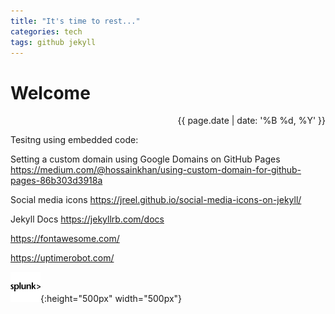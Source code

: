 ```yaml
---
title: "It's time to rest..."
categories: tech
tags: github jekyll
---
```


# Welcome
<div style="text-align: right;">{{ page.date | date: '%B %d, %Y' }}</div>

Tesitng using embedded code:

<script src="https://gist-it.appspot.com/http://github.com/fontora/splunk/blob/master/Searches/Datamodels/ES_CIM_Datamodels.spl"></script>

Setting a custom domain using Google Domains on GitHub Pages
https://medium.com/@hossainkhan/using-custom-domain-for-github-pages-86b303d3918a

Social media icons
https://jreel.github.io/social-media-icons-on-jekyll/

Jekyll Docs
https://jekyllrb.com/docs


https://fontawesome.com/


https://uptimerobot.com/



![splunk](/assets/images/splunk.svg){:height="500px" width="500px"}
